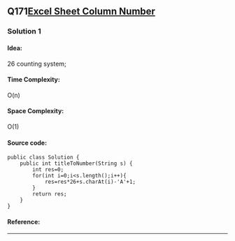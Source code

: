 ## Q171[Excel Sheet Column Number](https://leetcode.com/problems/excel-sheet-column-number/) 

### Solution 1 
#### Idea:
26 counting system; 
#### Time Complexity: 
O(n)
#### Space Complexity:
O(1)
#### Source code:
```
public class Solution {
    public int titleToNumber(String s) {
        int res=0;
        for(int i=0;i<s.length();i++){
            res=res*26+s.charAt(i)-'A'+1;
        }
        return res;
    }
}
```
#### Reference:
---

